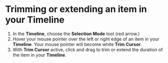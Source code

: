 # Trimming or extending an item in your Timeline

1. In the **Timeline**, choose the **Selection Mode** tool \(red arrow.\)
2. Hover your mouse pointer over the left or right edge of an item in your **Timeline**. Your mouse pointer will become white **Trim Cursor**.
3. With **Trim Cursor** active, click and drag to trim or extend the duration of the item in your **Timeline**. 

